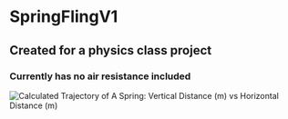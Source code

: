 # SpringFlingV1
## Created for a physics class project
### Currently has no air resistance included
![Calculated Trajectory of A Spring: Vertical Distance (m) vs  Horizontal Distance (m)](https://github.com/ConnorBrake/SpringFlingV1/assets/153332456/428f97a8-e1f0-437c-99c6-7dd79e174418)
